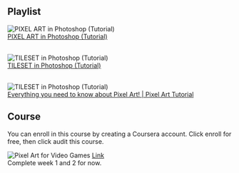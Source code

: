 ## Playlist
![PIXEL ART in Photoshop (Tutorial)](http://img.youtube.com/vi/rLdA4Amea7Y/0.jpg)<br/>
[PIXEL ART in Photoshop (Tutorial)](https://youtu.be/rLdA4Amea7Y)  <br/>
<br/>
  
![TILESET in Photoshop (Tutorial)](http://img.youtube.com/vi/aaEEujLtsr8/0.jpg)  <br/>
[TILESET in Photoshop (Tutorial)](https://youtu.be/aaEEujLtsr8)   <br/>
<br/>

![TILESET in Photoshop (Tutorial)](http://img.youtube.com/vi/TD5Rp__T668/0.jpg)  <br/>
[Everything you need to know about Pixel Art! | Pixel Art Tutorial](https://youtu.be/TD5Rp__T668)  

## Course
You can enroll in this course by creating a Coursera account. Click enroll for free, then click audit this course.<br/>

![Pixel Art for Video Games](https://github.com/Yash-Agarwal1708/csoc-23-GameDev-week-3/assets/103818600/bfab9163-7407-4469-930a-53ceb70d5b7d)
[Link](https://www.coursera.org/learn/pixel-art-video-games)  
Complete week 1 and 2 for now.

